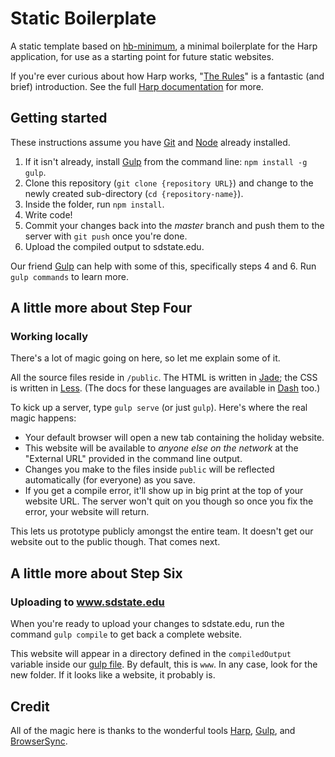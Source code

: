 # Static Boilerplate

A static template based on [hb-minimum], a minimal boilerplate for the Harp application, for use as a starting point for future static websites.

If you're ever curious about how Harp works, "[The Rules]" is a fantastic (and brief) introduction. See the full [Harp documentation] for more.

## Getting started

These instructions assume you have [Git] and [Node] already installed.

1. If it isn't already, install [Gulp] from the command line: `npm install -g gulp`.
2. Clone this repository (`git clone {repository URL}`) and change to the newly created sub-directory (`cd {repository-name}`).
3. Inside the folder, run `npm install`.
4. Write code!
5. Commit your changes back into the *master* branch and push them to the server with `git push` once you're done.
6. Upload the compiled output to sdstate.edu.

Our friend [Gulp] can help with some of this, specifically steps 4 and 6. Run `gulp commands` to learn more.

## A little more about Step Four
### Working locally

There's a lot of magic going on here, so let me explain some of it.

All the source files reside in `/public`. The HTML is written in [Jade]; the CSS is written in [Less]. (The docs for these languages are available in [Dash] too.)

To kick up a server, type `gulp serve` (or just `gulp`). Here's where the real magic happens:

* Your default browser will open a new tab containing the holiday website.
* This website will be available to _anyone else on the network_ at the "External URL" provided in the command line output.
* Changes you make to the files inside `public` will be reflected automatically (for everyone) as you save.
* If you get a compile error, it'll show up in big print at the top of your website URL. The server won't quit on you though so once you fix the error, your website will return.

This lets us prototype publicly amongst the entire team. It doesn't get our website out to the public though. That comes next.

## A little more about Step Six
### Uploading to www.sdstate.edu

When you're ready to upload your changes to sdstate.edu, run the command `gulp compile` to get back a complete website.

This website will appear in a directory defined in the `compiledOutput` variable inside our [gulp file](gulpfile.js). By default, this is  `www`. In any case, look for the new folder. If it looks like a website, it probably is.

## Credit

All of the magic here is thanks to the wonderful tools [Harp], [Gulp], and [BrowserSync].


[BrowserSync]: http://www.browsersync.io/
[Dash]: http://kapeli.com/dash
[Git]: http://git-scm.com/
[Gulp]: http://gulpjs.com/
[Harp]: http://harpjs.com/
[hb-minimum]: https://github.com/harp-boilerplates/hb-minimal
[The Rules]: http://harpjs.com/docs/development/rules
[Harp documentation]: http://harpjs.com/docs/
[Jade]: http://jade-lang.com/
[Less]: http://lesscss.org/
[Node]: http://nodejs.org/

